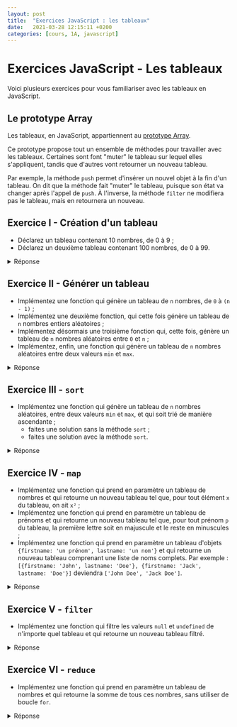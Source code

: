 ```yaml
---
layout: post
title:  "Exercices JavaScript : les tableaux"
date:   2021-03-28 12:15:11 +0200
categories: [cours, 1A, javascript]
---
```

# Exercices JavaScript - Les tableaux

Voici plusieurs exercices pour vous familiariser avec les tableaux en JavaScript.

## Le prototype Array
Les tableaux, en JavaScript, appartiennent au [prototype Array](https://developer.mozilla.org/fr/docs/Web/JavaScript/Reference/Global_Objects/Array).

Ce prototype propose tout un ensemble de méthodes pour travailler avec les tableaux. Certaines sont font "muter" le tableau sur lequel elles s'appliquent, tandis que d'autres vont retourner un nouveau tableau.

Par exemple, la méthode `push` permet d'insérer un nouvel objet à la fin d'un tableau. On dit que la méthode fait "muter" le tableau, puisque son état va changer après l'appel de `push`.
À l'inverse, la méthode `filter` ne modifiera pas le tableau, mais en retournera un nouveau.

## Exercice I - Création d'un tableau

- Déclarez un tableau contenant 10 nombres, de 0 à 9 ;
- Déclarez un deuxième tableau contenant 100 nombres, de 0 à 99.


<details>
    <summary>Réponse</summary>
        
```javascript
// On peut déclarer un tableau de deux manières :
const t = [0, 1, 2, 3, 4, 5, 6, 7, 8, 9];
const t2 = Array.from(1, 2, 3, 4, 5, 6, 7, 8, 9);

// Pour déclarer un tableau contenant 100 nombres, on ne va pas tout écrire :
const t3 = [];
for (let i = 0; i < 100; i++) {
    t3.push(i);
} 
```

</details>

## Exercice II - Générer un tableau
- Implémentez une fonction qui génère un tableau de `n` nombres, de `0` à `(n - 1)` ;
- Implémentez une deuxième fonction, qui cette fois génère un tableau de `n` nombres entiers aléatoires ;
- Implémentez désormais une troisième fonction qui, cette fois, génère un tableau de `n` nombres aléatoires entre `0` et `n` ;
- Implémentez, enfin, une fonction qui génère un tableau de `n` nombres aléatoires entre deux valeurs `min` et `max`.


<details>
    <summary>Réponse</summary>

```javascript
// Implémentez une fonction qui génère un tableau de n nombres, de 0 à (n - 1) :
function generateArrayWithNNumbers(n) {
    const t = [];
    for (let i = 0; i < n; i++) {
        t.push(i);
    }
    return t;
}


// Implémentez une deuxième fonction, qui cette fois génère un tableau de n nombres entiers aléatoires
function generateArrayWithNRandomNumbers(n) {
    const t = [];
    for (let i = 0; i < n; i++) {
        const randomNumber = Math.floor(Math.random() * 100);
        t.push(randomNumber);
    }
    return t;
}


// Implémentez désormais une troisième fonction qui, cette fois, génère un tableau de n nombres aléatoires entre 0 et n
function generateArrayWithNRandomNumbersBetween0AndN(n) {
     const t = [];
    for (let i = 0; i < n; i++) {
        const randomNumber = Math.floor(Math.random() * (n + 1));
        t.push(randomNumber);
    }
    return t;   
}

// Implémentez, enfin, une fonction qui génère un tableau de n nombres aléatoires entre deux valeurs min et max.
function generateArrayWithNRandomNumbersBetweenMinAndMax(n, min, max) {
     const t = [];
    for (let i = 0; i < n; i++) {
        const randomNumber = Math.floor(Math.random() * (max + 1 - min) + min);
        t.push(randomNumber);
    }
    return t;   
}
```

</details>

## Exercice III - `sort`
- Implémentez une fonction qui génère un tableau de `n` nombres aléatoires, entre deux valeurs `min` et `max`, et qui soit trié de manière ascendante ;
    - faites une solution sans la méthode `sort` ;
    - faites une solution avec la méthode `sort`.

<details>
    <summary>Réponse</summary>
        
```javascript
// avec .sort()
function sortNumbersArrayAsc(array) {
    return array.sort((a, b) => a - b);
}

// sans .sort()
function sortNumbersArrayAsc2(array) {
    const sortedArray = [];
    const copiedArray = [...array];

    const length = array.length;
    for (; sortedArray.length < length;) {
        const idx = findIdxOfMin(copiedArray);
        sortedArray.push(copiedArray[idx]);
        copiedArray.splice(idx, 1);
    }
    return sortedArray;
}
function findIdxOfMin(array) {
    let idx = 0;
    for (let i = 0; i < array.length; i++) {
        if (array[i] < array[idx]) {
            idx = i;
        }
    }
    return idx;
}
```

</details>

## Exercice IV - `map`
- Implémentez une fonction qui prend en paramètre un tableau de nombres et qui retourne un nouveau tableau tel que, pour tout élément `x` du tableau, on ait `x²` ;
- Implémentez une fonction qui prend en paramètre un tableau de prénoms et qui retourne un nouveau tableau tel que, pour tout prénom `p` du tableau, la première lettre soit en majuscule et le reste en minuscules ;
- Implémentez une fonction qui prend en paramètre un tableau d'objets `{firstname: 'un prénom', lastname: 'un nom'}` et qui retourne un nouveau tableau comprenant une liste de noms complets. Par exemple : `[{firstname: 'John', lastname: 'Doe'}, {firstname: 'Jack', lastname: 'Doe'}]` deviendra `['John Doe', 'Jack Doe']`.

<details>
    <summary>Réponse</summary>
        
```javascript
function squareNumbers(numbers) {
    return numbers.map(x => x*x);
}

function capitalizeFirstNames(firstNames) {
    return firstNames.map(f => f.charAt(0).toUpperCase() + f.substring(1).toLowerCase())
}

function fullnames(names) {
    return names.map(name => name.firstname + ' ' + name.lastname);
}
```

</details>

## Exercice V - `filter`
- Implémentez une fonction qui filtre les valeurs `null` et `undefined` de n'importe quel tableau et qui retourne un nouveau tableau filtré.

<details>
    <summary>Réponse</summary>
        
```javascript
function filterNullAndUndefined(array) {
    return array.filter(value => value !== null && value !== undefined);
}
```

</details>

## Exercice VI - `reduce`
- Implémentez une fonction qui prend en paramètre un tableau de nombres et qui retourne la somme de tous ces nombres, sans utiliser de boucle `for`.

<details>
    <summary>Réponse</summary>
        
```javascript
function sum(numbers) {
    return sum.reduce((accumulator, currValue) => accumulator + currValue, 0);
}
```

</details>

